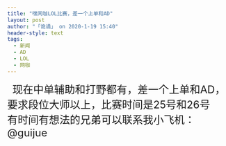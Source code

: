 ```yaml
---
title: "嘿网咖LOL比赛，差一个上单和AD"
layout: post
author: "「诡谲」 on 2020-1-19 15:40"
header-style: text
tags:
  - 新闻
  - AD
  - LOL
  - 网咖
---
```


<head></head>
<body>
  &nbsp;&nbsp;
 <font size="5">现在中单辅助和打野都有，差一个上单和AD，要求段位大师以上，比赛时间是25号和26号</font>
 <br> 
 <font size="5"> 有时间有想法的兄弟可以联系我小飞机： @guijue</font>
 <br>
</body>


